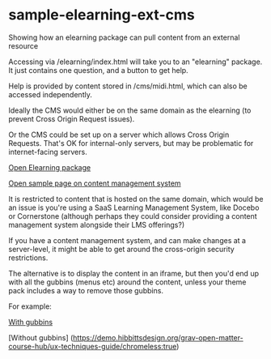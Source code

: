 # sample-elearning-ext-cms
Showing how an elearning package can pull content from an external resource

Accessing via /elearning/index.html will take you to an "elearning" package. It just contains one question, and a button to get help.

Help is provided by content stored in /cms/midi.html, which can also be accessed independently.

Ideally the CMS would either be on the same domain as the elearning (to prevent Cross Origin Request issues).

Or the CMS could be set up on a server which allows Cross Origin Requests. That's OK for internal-only servers, but may be problematic for internet-facing servers.

<a href="elearning/index.html">Open Elearning package</a>

<a href="cms/midi.html">Open sample page on content management system</a>

It is restricted to content that is hosted on the same domain, which would be an issue is you're using a SaaS Learning Management System, like Docebo or Cornerstone (although perhaps they could consider providing a content management system alongside their LMS offerings?)

If you have a content management system, and can make changes at a server-level, it might be able to get around the cross-origin security restrictions.

The alternative is to display the content in an iframe, but then you'd end up with all the gubbins (menus etc) around the content, unless your theme pack includes a way to remove those gubbins.

For example:

[With gubbins](https://demo.hibbittsdesign.org/grav-open-matter-course-hub/ux-techniques-guide)

[Without gubbins]
(https://demo.hibbittsdesign.org/grav-open-matter-course-hub/ux-techniques-guide/chromeless:true)
